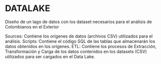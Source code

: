 # DATALAKE

Diseño de un lago de datos con los dataset necesarios para el análisis de Colombianos en el Exterior

Sources: Contiene los orígenes de datos (archivos CSV) utilizados para el análisis.
Scripts: Contiene el código SQL de las tablas que almacenarán los datos obtenidos en los orígenes.
ETL: Contiene los procesos de Extracción, Transformación y Carga de los datos contenidos en los datasets (CSV) utilizados para ser cargados en el Data Lake.

